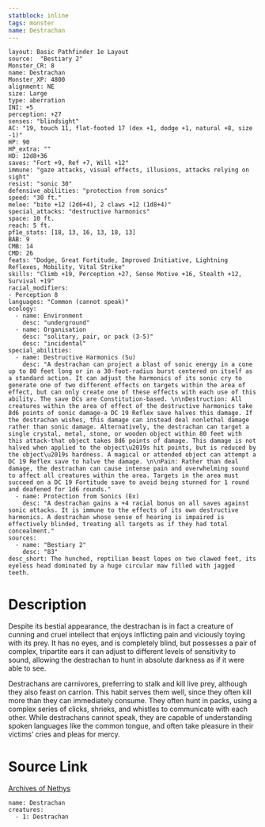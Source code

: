 ```yaml
---
statblock: inline
tags: monster
name: Destrachan
---
```

```statblock
layout: Basic Pathfinder 1e Layout
source:  "Bestiary 2"
Monster_CR: 8
name: Destrachan
Monster_XP: 4800
alignment: NE
size: Large
type: aberration
INI: +5
perception: +27
senses: "blindsight"
AC: "19, touch 11, flat-footed 17 (dex +1, dodge +1, natural +8, size -1)"
HP: 90
HP_extra: ""
HD: 12d8+36
saves: "Fort +9, Ref +7, Will +12"
immune: "gaze attacks, visual effects, illusions, attacks relying on sight"
resist: "sonic 30"
defensive_abilities: "protection from sonics"
speed: "30 ft."
melee: "bite +12 (2d6+4), 2 claws +12 (1d8+4)"
special_attacks: "destructive harmonics"
space: 10 ft.
reach: 5 ft.
pf1e_stats: [18, 13, 16, 13, 18, 13]
BAB: 9
CMB: 14
CMD: 26
feats: "Dodge, Great Fortitude, Improved Initiative, Lightning Reflexes, Mobility, Vital Strike"
skills: "Climb +19, Perception +27, Sense Motive +16, Stealth +12, Survival +19"
racial_modifiers:
- Perception 8
languages: "Common (cannot speak)"
ecology:
  - name: Environment
    desc: "underground"
  - name: Organisation
    desc: "solitary, pair, or pack (3-5)"
    desc: "incidental"
special_abilities:
  - name: Destructive Harmonics (Su)
    desc: "A destrachan can project a blast of sonic energy in a cone up to 80 feet long or in a 30-foot-radius burst centered on itself as a standard action. It can adjust the harmonics of its sonic cry to generate one of two different effects on targets within the area of effect, but can only create one of these effects with each use of this ability. The save DCs are Constitution-based. \n\nDestruction: All creatures within the area of effect of the destructive harmonics take 8d6 points of sonic damage-a DC 19 Reflex save halves this damage. If the destrachan wishes, this damage can instead deal nonlethal damage rather than sonic damage. Alternatively, the destrachan can target a single crystal, metal, stone, or wooden object within 80 feet with this attack-that object takes 8d6 points of damage. This damage is not halved when applied to the object\u2019s hit points, but is reduced by the object\u2019s hardness. A magical or attended object can attempt a DC 19 Reflex save to halve the damage. \n\nPain: Rather than deal damage, the destrachan can cause intense pain and overwhelming sound to affect all creatures within the area. Targets in the area must succeed on a DC 19 Fortitude save to avoid being stunned for 1 round and deafened for 1d6 rounds."
  - name: Protection from Sonics (Ex)
    desc: "A destrachan gains a +4 racial bonus on all saves against sonic attacks. It is immune to the effects of its own destructive harmonics. A destrachan whose sense of hearing is impaired is effectively blinded, treating all targets as if they had total concealment."
sources:
  - name: "Bestiary 2"
    desc: "83"
desc_short: The hunched, reptilian beast lopes on two clawed feet, its eyeless head dominated by a huge circular maw filled with jagged teeth. 
```
# Description
Despite its bestial appearance, the destrachan is in fact a creature of cunning and cruel intellect that enjoys inflicting pain and viciously toying with its prey. It has no eyes, and is completely blind, but possesses a pair of complex, tripartite ears it can adjust to different levels of sensitivity to sound, allowing the destrachan to hunt in absolute darkness as if it were able to see. 

Destrachans are carnivores, preferring to stalk and kill live prey, although they also feast on carrion. This habit serves them well, since they often kill more than they can immediately consume. They often hunt in packs, using a complex series of clicks, shrieks, and whistles to communicate with each other. While destrachans cannot speak, they are capable of understanding spoken languages like the common tongue, and often take pleasure in their victims’ cries and pleas for mercy.
# Source Link
[Archives of Nethys](https://aonprd.com/MonsterDisplay.aspx?ItemName=Destrachan)
```encounter-table
name: Destrachan
creatures:
  - 1: Destrachan
```
